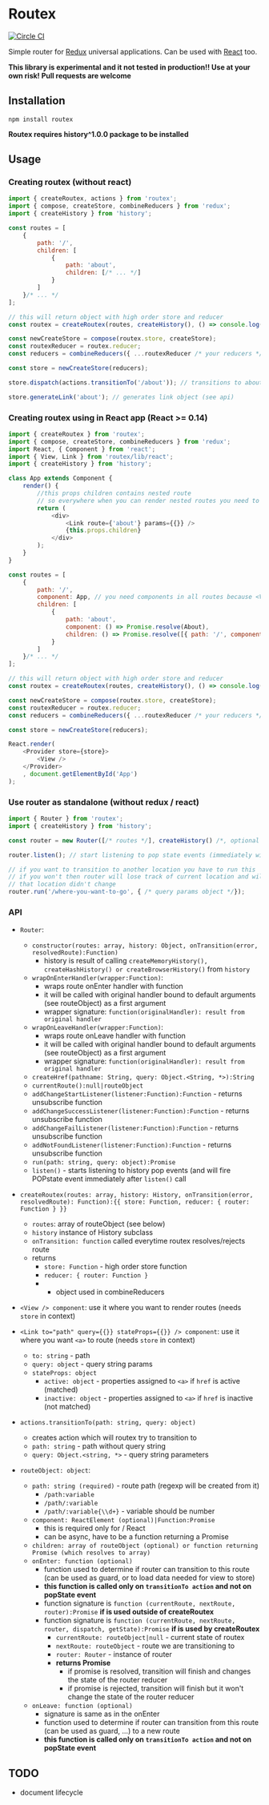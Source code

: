 # Routex

[![Circle CI](https://circleci.com/gh/michalkvasnicak/routex.svg?style=svg)](https://circleci.com/gh/michalkvasnicak/routex)

Simple router for [Redux](https://github.com/gaearon/redux) universal applications. Can be used with [React](https://github.com/facebook/react) too.

**This library is experimental and it not tested in production!! Use at your own risk! Pull requests are welcome**

## Installation

`npm install routex`

**Routex requires history^1.0.0 package to be installed**

## Usage

### Creating routex (without react)

```js
import { createRoutex, actions } from 'routex';
import { compose, createStore, combineReducers } from 'redux';
import { createHistory } from 'history';

const routes = [
    {
        path: '/',
        children: [
            {
                path: 'about',
                children: [/* ... */]
            }
        ]
    }/* ... */
];

// this will return object with high order store and reducer
const routex = createRoutex(routes, createHistory(), () => console.log('Transition finished') );

const newCreateStore = compose(routex.store, createStore);
const routexReducer = routex.reducer;
const reducers = combineReducers({ ...routexReducer /* your reducers */ });

const store = newCreateStore(reducers);

store.dispatch(actions.transitionTo('/about')); // transitions to about

store.generateLink('about'); // generates link object (see api)
```

### Creating routex using in React app (React >= 0.14)

```js
import { createRoutex } from 'routex';
import { compose, createStore, combineReducers } from 'redux';
import React, { Component } from 'react';
import { View, Link } from 'routex/lib/react';
import { createHistory } from 'history';

class App extends Component {
    render() {
        //this props children contains nested route
        // so everywhere when you can render nested routes you need to do this
        return (
            <div>
                <Link route={'about'} params={{}} />
                {this.props.children}
            </div>
        );
    }
}

const routes = [
    {
        path: '/',
        component: App, // you need components in all routes because <View /> needs to render them
        children: [
            {
                path: 'about',
                component: () => Promise.resolve(About),
                children: () => Promise.resolve([{ path: '/', component: Child }])
            }
        ]
    }/* ... */
];

// this will return object with high order store and reducer
const routex = createRoutex(routes, createHistory(), () => console.log('Transition finished') );

const newCreateStore = compose(routex.store, createStore);
const routexReducer = routex.reducer;
const reducers = combineReducers({ ...routexReducer /* your reducers */ });

const store = newCreateStore(reducers);

React.render(
    <Provider store={store}>
        <View />
    </Provider>
    , document.getElementById('App')
);

```

### Use router as standalone (without redux / react)

```js
import { Router } from 'routex';
import { createHistory } from 'history';

const router = new Router([/* routes */], createHistory() /*, optional onTransition hook */);

router.listen(); // start listening to pop state events (immediately will start transition for current location)

// if you want to transition to another location you have to run this
// if you won't then router will lose track of current location and will pretend
// that location didn't change
router.run('/where-you-want-to-go', { /* query params object */});
```

### API

- `Router`:
    - `constructor(routes: array, history: Object, onTransition(error, resolvedRoute):Function)`
        - history is result of calling `createMemoryHistory(), createHashHistory() or createBrowserHistory()` from `history` 
    - `wrapOnEnterHandler(wrapper:Function)`:
        - wraps route onEnter handler with function
        - it will be called with original handler bound to default arguments (see routeObject) as a first argument
        - wrapper signature: `function(originalHandler): result from original handler`
    - `wrapOnLeaveHandler(wrapper:Function)`:
        - wraps route onLeave handler with function
        - it will be called with original handler bound to default arguments (see routeObject) as a first argument
        - wrapper signature: `function(originalHandler): result from original handler`
    - `createHref(pathname: String, query: Object.<String, *>):String`
    - `currentRoute():null|routeObject`
    - `addChangeStartListener(listener:Function):Function` - returns unsubscribe function
    - `addChangeSuccessListener(listener:Function):Function` - returns unsubscribe function
    - `addChangeFailListener(listener:Function):Function` - returns unsubscribe function
    - `addNotFoundListener(listener:Function):Function` - returns unsubscribe function
    - `run(path: string, query: object):Promise`
    - `listen()` - starts listening to history pop events (and will fire POPstate event immediately after `listen()` call

- `createRoutex(routes: array, history: History, onTransition(error, resolvedRoute): Function):{{ store: Function, reducer: { router: Function } }}`
    - `routes`: array of routeObject (see below)
    - `history` instance of History subclass
    - `onTransition: function` called everytime routex resolves/rejects route
    - returns
        - `store: Function` - high order store function
        - `reducer: { router: Function }`
        -   - object used in combineReducers  
- `<View /> component`: use it where you want to render routes (needs `store` in context)
- `<Link to="path" query={{}} stateProps={{}} /> component`: use it where you want `<a>` to route (needs `store` in context)
    - `to: string` - path
    - `query: object` - query string params
    - `stateProps: object`
        - `active: object` - properties assigned to `<a>` if `href` is active (matched)
        - `inactive: object` - properties assigned to `<a>` if `href` is inactive (not matched)
- `actions.transitionTo(path: string, query: object)`
    - creates action which will routex try to transition to
    - `path: string` - path without query string
    - `query: Object.<string, *>` - query string parameters

- `routeObject: object`:
    - `path: string (required)` - route path (regexp will be created from it)
        - `/path:variable`
        - `/path/:variable`
        - `/path/:variable{\\d+}` - variable should be number
    - `component: ReactElement (optional)|Function:Promise` 
        - this is required only for <View /> / React
        - can be async, have to be a function returning a Promise
    - `children: array of routeObject (optional) or function returning Promise (which resolves to array)`
    - `onEnter: function (optional)` 
        - function used to determine if router can transition to this route (can be used as guard, or to load data needed for view to store)
        - **this function is called only on `transitionTo action` and not on popState event**
        - function signature is `function (currentRoute, nextRoute, router):Promise` **if is used outside of createRoutex**
        - function signature is `function (currentRoute, nextRoute, router, dispatch, getState):Promise` **if is used by createRoutex**
            - `currentRoute: routeObject|null` - current state of routex
            - `nextRoute: routeObject` - route we are transitioning to
            - `router: Router` - instance of router
            - **returns Promise**
                - if promise is resolved, transition will finish and changes the state of the router reducer
                - if promise is rejected, transition will finish but it won't change the state of the router reducer
    - `onLeave: function (optional)`
        - signature is same as in the onEnter
        - function used to determine if router can transition from this route (can be used as guard, ...) to a new route
        - **this function is called only on `transitionTo action` and not on popState event**


## TODO

- document lifecycle
